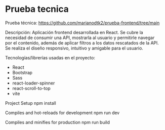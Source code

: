 # Prueba tecnica
Prueba técnica: https://github.com/marianodtk2/prueba-frontend/tree/main

Descripción:
Aplicación frontend desarrollada en React. Se cubre la necesidad de consumir una API, mostrarla al usuario y permitirle navegar por el contenido, además de aplicar filtros a los datos rescatados de la API. Se realiza el diseño responsivo, intuitivo y amigable para el usuario.

Tecnologías/librerías usadas en el proyecto:
- React
- Bootstrap
- Sass
- react-loader-spinner
- react-scroll-to-top
- vite

Project Setup
npm install

Compiles and hot-reloads for development
npm run dev

Compiles and minifies for production
npm run build
